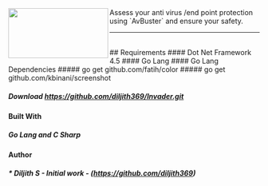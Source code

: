 <img align="left" width="200" height="100" src="https://github.com/diljith369/AvBuster/blob/master/mainimage.PNG">
Assess your anti virus /end point protection using `AvBuster` and ensure your safety.


---

<br/>
## Requirements
#### Dot Net Framework 4.5 
#### Go Lang
#### Go Lang Dependencies
##### go get github.com/fatih/color
##### go get github.com/kbinani/screenshot

##### Download https://github.com/diljith369/Invader.git

#### Built With
##### Go Lang and C Sharp

#### Author

##### * **Diljith S** - *Initial work* - (https://github.com/diljith369)

